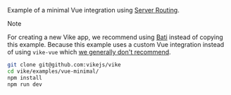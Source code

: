 Example of a minimal Vue integration using [Server Routing](https://vike.dev/server-routing).

> [!NOTE]
> For creating a new Vike app, we recommend using [Bati](https://batijs.dev) instead of copying this example. Because this example uses a custom Vue integration instead of using `vike-vue` which [we generally don't recommend](https://vike.dev/new#without-vike-react-vue-solid).

```bash
git clone git@github.com:vikejs/vike
cd vike/examples/vue-minimal/
npm install
npm run dev
```

